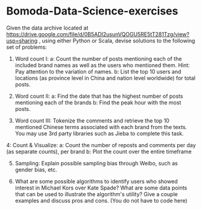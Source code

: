 # Bomoda-Data-Science-exercises
Given the data archive located at https://drive.google.com/file/d/0B5ADI2usunVQOGU5RE5tT281Tzg/view?usp=sharing , using either Python or Scala, devise solutions to the following set of problems:

1. Word count I: 
  a: Count the number of posts mentioning each of the included brand names as well as the users who mentioned them. Hint: Pay attention to the variation of names. 
  b: List the top 10 users and locations (as province level in China and nation level worldwide) for total posts.

2. Word count II: 
  a: Find the date that has the highest number of posts mentioning each of the brands
  b: Find the peak hour with the most posts. 

3. Word count III: 
  Tokenize the comments and retrieve the top 10 mentioned Chinese terms associated with each brand from the texts. You may use 3rd party libraries such as Jieba to complete this task.

4: Count & Visualize:
  a: Count the number of reposts and comments per day (as separate counts), per brand
  b: Plot the count over the entire timeframe

5. Sampling: 
  Explain possible sampling bias through Weibo, such as gender bias, etc.

6. What are some possible algorithms to identify users who showed interest in Michael Kors over Kate Spade? What are some data points that can be used to illustrate the algorithm's utility? Give a couple examples and discuss pros and cons. (You do not have to code here)
